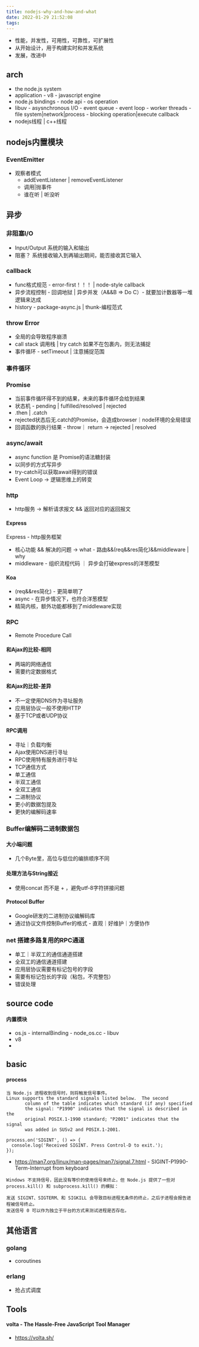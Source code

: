 ```yaml
---
title: nodejs-why-and-how-and-what
date: 2022-01-29 21:52:08
tags:
---
```


- 性能，并发性，可用性，可靠性，可扩展性
- 从开始设计，用于构建实时和并发系统
- 发展，改进中

## arch
- the node.js system
- application - v8 - javascript engine
- node.js bindings - node api - os operation
- libuv - asysnchronous I/O - event queue - event loop - worker threads - file system|network|process - blocking operation|execute callback
- nodejs线程 | c++线程
## nodejs内置模块

### EventEmitter
- 观察者模式
    - addEventListener | removeEventListener
    - 调用|抛事件
    - 谁在听 | 听没听
## 异步
### 非阻塞I/O
- Input/Output 系统的输入和输出
- 阻塞？ 系统接收输入到再输出期间，能否接收其它输入

### callback
- func格式规范 - error-first！！！ | node-style callback
- 异步流程控制 - 回调地狱 | 异步并发（A&&B => Do C）- 就要加计数器等一堆逻辑来达成
- history - package-async.js | thunk-编程范式

### throw Error
- 全局的会导致程序崩溃
- call stack 调用栈 | try catch 如果不在包裹内，则无法捕捉
- 事件循环 - setTimeout | 注意捕捉范围
### 事件循环


### Promise
- 当前事件循环得不到的结果，未来的事件循环会给到结果
- 状态机 - pending | fulfilled/resolved | rejected
- .then | .catch
- rejected状态后无.catch的Promise，会造成browser｜node环境的全局错误
- 回调函数的执行结果 - throw｜ return -> rejected | resolved
### async/await
- async function 是 Promise的语法糖封装
- 以同步的方式写异步
- try-catch可以获取await得到的错误
- Event Loop -> 逻辑思维上的转变

### http
- http服务 -> 解析请求报文 && 返回对应的返回报文
#### Express
Express - http服务框架
- 核心功能 && 解决的问题 -> what - 路由&&(req&&res简化)&&middleware | why
- middleware - 组织流程代码 ｜ 异步会打破express的洋葱模型
#### Koa
- (req&&res简化) - 更简单明了
- async - 在异步情况下，也符合洋葱模型
- 精简内核，额外功能都移到了middleware实现

### RPC
- Remote Procedure Call
#### 和Ajax的比较-相同
- 两端的网络通信
- 需要约定数据格式

#### 和Ajax的比较-差异
- 不一定使用DNS作为寻址服务
- 应用层协议一般不使用HTTP
- 基于TCP或者UDP协议

#### RPC调用
- 寻址｜负载均衡
 - Ajax使用DNS进行寻址
 - RPC使用特有服务进行寻址
- TCP通信方式
 - 单工通信
 - 半双工通信
 - 全双工通信
- 二进制协议
 - 更小的数据包提及
 - 更快的编解码速率

### Buffer编解码二进制数据包
#### 大小端问题 
- 几个Byte里，高位与低位的编排顺序不同
#### 处理方法与String接近
- 使用concat 而不是 + ，避免utf-8字符拼接问题
#### Protocol Buffer
- Google研发的二进制协议编解码库
- 通过协议文件控制Buffer的格式 - 直观｜好维护｜方便协作

### net 搭建多路复用的RPC通道
- 单工｜半双工的通信通道搭建
- 全双工的通信通道搭建
 - 应用层协议需要有标记包号的字段
 - 需要有标记包长的字段（粘包，不完整包）
 - 错误处理
## source code
#### 内置模块
- os.js - internalBinding - node_os.cc - libuv
- v8
- 




## basic

#### process
```
当 Node.js 进程收到信号时，则将触发信号事件。 
Linux supports the standard signals listed below.  The second
       column of the table indicates which standard (if any) specified
       the signal: "P1990" indicates that the signal is described in the
       original POSIX.1-1990 standard; "P2001" indicates that the signal
       was added in SUSv2 and POSIX.1-2001.
       
process.on('SIGINT', () => {
  console.log('Received SIGINT. Press Control-D to exit.');
});

```
- https://man7.org/linux/man-pages/man7/signal.7.html -   SIGINT-P1990-Term-Interrupt from keyboard

```
Windows 不支持信号，因此没有等价的使用信号来终止，但 Node.js 提供了一些对 process.kill() 和 subprocess.kill() 的模拟：

发送 SIGINT、SIGTERM、和 SIGKILL 会导致目标进程无条件的终止，之后子进程会报告进程被信号终止。
发送信号 0 可以作为独立于平台的方式来测试进程是否存在。
```










## 其他语言
### golang
- coroutines
### erlang
- 抢占式调度


## Tools
#### volta - The Hassle-Free JavaScript Tool Manager
- https://volta.sh/
